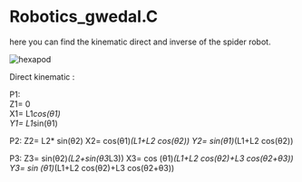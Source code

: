# Robotics_gwedal.C

here you can find the kinematic direct and inverse of the spider robot.

![hexapod](https://user-images.githubusercontent.com/82094943/139660905-5f26ee78-0664-498c-998c-b32bfa6df795.jpg)


Direct kinematic :

P1:           
Z1= 0             
X1= L1*cos(θ1)   
Y1= L1*sin(θ1)   

P2:
Z2= L2* sin(θ2)
X2= cos(θ1)*(L1+L2 cos(θ2))
Y2= sin(θ1)*(L1+L2 cos(θ2))

P3:
Z3= sin(θ2)*(L2+sin(θ3*L3))
X3= cos (θ1)*(L1+L2 cos(θ2)+L3 cos(θ2+θ3))
Y3= sin (θ1)*(L1+L2 cos(θ2)+L3 cos(θ2+θ3))
